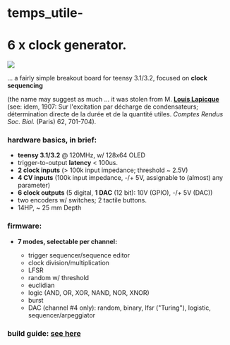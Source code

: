 temps_utile-
============

# 6 x clock generator.

![](https://c1.staticflickr.com/1/628/20400765240_149a3ea220_b.jpg)

... a fairly simple breakout board for teensy 3.1/3.2, focused on **clock sequencing** 

(the name may suggest as much ... it was stolen from M. **[Louis Lapicque](https://en.wikipedia.org/wiki/Louis_Lapicque)** (see: idem, 1907: Sur l'excitation par décharge de condensateurs; détermination directe de la durée et de la quantité utiles. _Comptes Rendus Soc. Biol._ (Paris) 62, 701-704).


### hardware basics, in brief:

- **teensy 3.1/3.2** @ 120MHz, w/ 128x64 OLED
- trigger-to-output **latency** < 100us.
- **2 clock inputs** (> 100k input impedance; threshold ~ 2.5V)
- **4 CV inputs** (100k input impedance, -/+ 5V, assignable to (almost) any parameter)
- **6 clock outputs** (5 digital, **1 DAC** (12 bit): 10V (GPIO), -/+ 5V (DAC))
- two encoders w/ switches; 2 tactile buttons.
- 14HP, ~ 25 mm Depth

### firmware: 

- **7 modes, selectable per channel:** 

  - trigger sequencer/sequence editor
  - clock division/multiplication
  - LFSR
  - random w/ threshold
  - euclidian
  - logic (AND, OR, XOR, NAND, NOR, XNOR)
  - burst
  - DAC (channel #4 only): random, binary, lfsr ("Turing"), logistic, sequencer/arpeggiator


### build guide: [see here](https://github.com/mxmxmx/temps_utile-/wiki/build-it)

